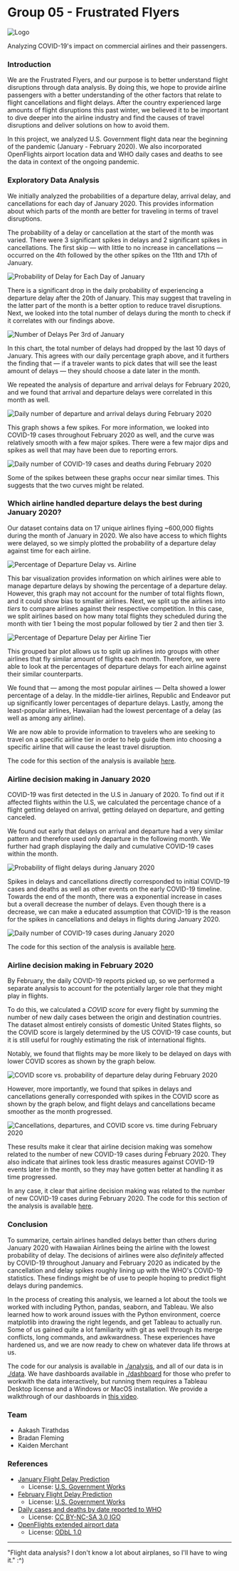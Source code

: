 # Group 05 - Frustrated Flyers

![Logo](./images/logo.svg)

Analyzing COVID-19's impact on commercial airlines and their passengers.

### Introduction

We are the Frustrated Flyers, and our purpose is to better understand flight disruptions through data analysis. By doing this, we hope to provide airline passengers with a better understanding of the other factors that relate to flight cancellations and flight delays. After the country experienced large amounts of flight disruptions this past winter, we believed it to be important to dive deeper into the airline industry and find the causes of travel disruptions and deliver solutions on how to avoid them.

In this project, we analyzed U.S. Government flight data near the beginning of the pandemic (January - February 2020). We also incorporated OpenFlights airport location data and WHO daily cases and deaths to see the data in context of the ongoing pandemic.

### Exploratory Data Analysis

We initially analyzed the probabilities of a departure delay, arrival delay, and cancellations for each day of January 2020. This provides information about which parts of the month are better for traveling in terms of travel disruptions.

The probability of a delay or cancellation at the start of the month was varied. There were 3 significant spikes in delays and 2 significant spikes in cancellations. The first skip — with little to no increase in cancellations — occurred on the 4th followed by the other spikes on the 11th and 17th of January.

![Probability of Delay for Each Day of January](./images/kaiden/jan-2020-delay-probability.png)

There is a significant drop in the daily probability of experiencing a departure delay after the 20th of January. This may suggest that traveling in the latter part of the month is a better option to reduce travel disruptions. Next, we looked into the total number of delays during the month to check if it correlates with our findings above.

![Number of Delays Per 3rd of January](./images/kaiden/jan-2020-delays-per-third.png)

In this chart, the total number of delays had dropped by the last 10 days of January. This agrees with our daily percentage graph above, and it furthers the finding that — if a traveler wants to pick dates that will see the least amount of delays — they should choose a date later in the month.

We repeated the analysis of departure and arrival delays for February 2020, and we found that arrival and departure delays were correlated in this month as well.

![Daily number of departure and arrival delays during February 2020](./images/bradan/feb-2020-delays.png)

This graph shows a few spikes. For more information, we looked into COVID-19 cases throughout February 2020 as well, and the curve was relatively smooth with a few major spikes. There were a few major dips and spikes as well that may have been due to reporting errors.

![Daily number of COVID-19 cases and deaths during February 2020](./images/bradan/feb-2020-cases-deaths.png)

Some of the spikes between these graphs occur near similar times. This suggests that the two curves might be related.

### Which airline handled departure delays the best during January 2020?

Our dataset contains data on 17 unique airlines flying ~600,000 flights during the month of January in 2020. We also have access to which flights were delayed, so we simply plotted the probability of a departure delay against time for each airline. 

![Percentage of Departure Delay vs. Airline](./images/kaiden/jan-2020-delays-airlines.png)

This bar visualization provides information on which airlines were able to manage departure delays by showing the percentage of a departure delay. However, this graph may not account for the number of total flights flown, and it could show bias to smaller airlines. Next, we split up the airlines into _tiers_ to compare airlines against their respective competition. In this case, we split airlines based on how many total flights they scheduled during the month with tier 1 being the most popular followed by tier 2 and then tier 3.

![Percentage of Departure Delay per Airline Tier](./images/kaiden/jan-2020-delays-airlines-tiered.png)

This grouped bar plot allows us to split up airlines into groups with other airlines that fly similar amount of flights each month. Therefore, we were able to look at the percentages of departure delays for each airline against their similar counterparts.

We found that — among the most popular airlines — Delta showed a lower percentage of a delay. In the middle-tier airlines, Republic and Endeavor put up significantly lower percentages of departure delays. Lastly, among the least-popular airlines, Hawaiian had the lowest percentage of a delay (as well as among any airline).

We are now able to provide information to travelers who are seeking to travel on a specific airline tier in order to help guide them into choosing a specific airline that will cause the least travel disruption.

The code for this section of the analysis is available [here](./analysis/analysis_kaiden.ipynb).

### Airline decision making in January 2020

COVID-19 was first detected in the U.S in January of 2020. To find out if it affected flights within the U.S, we calculated the percentage chance of a flight getting delayed on arrival, getting delayed on departure, and getting canceled.

We found out early that delays on arrival and departure had a very similar pattern and therefore used only departure in the following month. We further had graph displaying the daily and cumulative COVID-19 cases within the month.

![Probability of flight delays during January 2020](./images/aakash/jan-2020-delays-cancellations.png)

Spikes in delays and cancellations directly corresponded to initial COVID-19 cases and deaths as well as other events on the early COVID-19 timeline. Towards the end of the month, there was a exponential increase in cases but a overall decrease the number of delays. Even though there is a decrease, we can make a educated assumption that COVID-19 is the reason for the spikes in cancellations and delays in flights during January 2020.

![Daily number of COVID-19 cases during January 2020](./images/aakash/jan-2020-cases.png)

The code for this section of the analysis is available [here](./analysis/analysis_aakash.ipynb).

### Airline decision making in February 2020

By February, the daily COVID-19 reports picked up, so we performed a separate analysis to account for the potentially larger role that they might play in flights.

To do this, we calculated a _COVID score_ for every flight by summing the number of new daily cases between the origin and destination countries. The dataset almost entirely consists of domestic United States flights, so the COVID score is largely determined by the US COVID-19 case counts, but it is still useful for roughly estimating the risk of international flights.

Notably, we found that flights may be more likely to be delayed on days with lower COVID scores as shown by the graph below.

![COVID score vs. probability of departure delay during February 2020](./images/bradan/feb-2020-delay-score.png)

However, more importantly, we found that spikes in delays and cancellations generally corresponded with spikes in the COVID score as shown by the graph below, and flight delays and cancellations became smoother as the month progressed.

![Cancellations, departures, and COVID score vs. time during February 2020](./images/bradan/feb-2020-composite.png)

These results make it clear that airline decision making was somehow related to the number of new COVID-19 cases during February 2020. They also indicate that airlines took less drastic measures against COVID-19 events later in the month, so they may have gotten better at handling it as time progressed.

In any case, it clear that airline decision making was related to the number of new COVID-19 cases during February 2020. The code for this section of the analysis is available [here](./analysis/analysis_bradan.ipynb).

### Conclusion

To summarize, certain airlines handled delays better than others during January 2020 with Hawaiian Airlines being the airline with the lowest probability of delay. The decisions of airlines were also _definitely_ affected by COVID-19 throughout January and February 2020 as indicated by the cancellation and delay spikes roughly lining up with the WHO's COVID-19 statistics. These findings might be of use to people hoping to predict flight delays during pandemics.

In the process of creating this analysis, we learned a lot about the tools we worked with including Python, pandas, seaborn, and Tableau. We also learned how to work around issues with the Python environment, coerce matplotlib into drawing the right legends, and get Tableau to actually run. Some of us gained quite a lot familiarity with git as well through its merge conflicts, long commands, and awkwardness. These experiences have hardened us, and we are now ready to chew on whatever data life throws at us.

The code for our analysis is available in [./analysis](./analysis), and all of our data is in [./data](./data). We have dashboards available in [./dashboard](./dashboard) for those who prefer to workwith the data interactively, but running them requires a Tableau Desktop license and a Windows or MacOS installation. We provide a walkthrough of our dashboards in [this video](https://www.youtube.com/watch?v=_aQ1W5y54HM).

### Team

- Aakash Tirathdas
- Bradan Fleming
- Kaiden Merchant

### References

* [January Flight Delay Prediction](https://www.kaggle.com/datasets/divyansh22/flight-delay-prediction)
    * License: [U.S. Government Works](https://www.usa.gov/government-works/)
* [February Flight Delay Prediction](https://www.kaggle.com/datasets/divyansh22/february-flight-delay-prediction)
    * License: [U.S. Government Works](https://www.usa.gov/government-works/)
* [Daily cases and deaths by date reported to WHO](https://covid19.who.int/data)
    * License: [CC BY-NC-SA 3.0 IGO](https://creativecommons.org/licenses/by-nc-sa/3.0/igo/)
* [OpenFlights extended airport data](https://openflights.org/data.html)
    * License: [ODbL 1.0](https://opendatacommons.org/licenses/odbl/1-0/)

---

"Flight data analysis? I don't know a lot about airplanes, so I'll have to wing it." :^)
